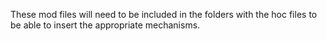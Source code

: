These mod files will need to be included in the folders with the hoc files to be able to insert the appropriate mechanisms.
